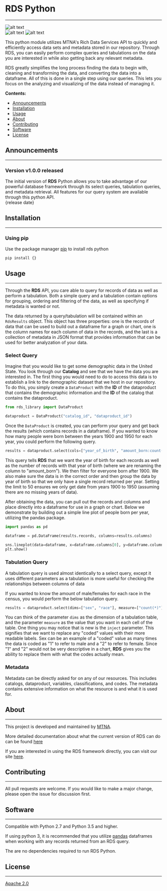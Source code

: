 # RDS Python---![alt text](https://dev.richdataservices.com/rds-tabengine/assets/RDS-Logo.svg)  ![alt text](https://img.shields.io/badge/release-v1.0.0-blue)![alt text](https://img.shields.io/badge/python-2.7|3.6|3.7|3.8-blue)    This python module utilizes MTNA's Rich Data Services API to quickly and efficiently access data sets and metadata stored in our repository. Through RDS, you can easily perform complex queries and tabulations on the data you are interested in while also getting back any relevant metadata.RDS greatly simplifies the long process finding the data to begin with, cleaning and transforming the data, and converting the data into a dataframe. All of this is done in a single step using our queries. This lets you focus on the analyzing and visualizing of the data instead of managing it.    **Contents:**  - [Announcements](#markdown-header-announcements)  - [Installation](#markdown-header-installation)  - [Usage](#markdown-header-usage)  - [About](#markdown-header-about)  - [Contributing](#markdown-header-contributing)  - [Software](#markdown-header-software)  - [License](#markdown-header-license)      ## Announcements---### Version v1.0.0 releasedThe initial version of **RDS** Python allows you to take advantage of our powerful database framework through its select queries, tabulation queries, and metadata retrieval. All features for our query system are available through this python API.  {release date}## Installation---### Using pipUse the package manager [pip](https://pip.pypa.io/en/stable/) to install rds python```bashpip install {}```## Usage---Through the **RDS** API, you care able to query for records of data as well as perform a tabulation. Both a simple query and a tabulation contain options for grouping, ordering and filtering of the data, as well as specifying if metadata is wanted or not.The data returned by a query/tabulation will be contained within an `RdsResults` object. This object has three properties: one is the records of data that can be used to build out a dataframe for a graph or chart, one is the column names for each column of data in the records, and the last is a collection of metadata in JSON format that provides information that can be used for better analyzation of your data.### Select QueryImagine that you would like to get some demographic data in the United State. You look through our **Catalog** and see that we have the data you are interested in. The first thing you would need to do to access this data is to establish a link to the demographic dataset that we host in our repository. To do this, you simply create a `DataProduct` with the **ID** of the dataproduct that contains the demographic information and the **ID** of the catalog that contains the dataproduct.```pythonfrom rds_library import DataProductdataproduct = DataProduct("catalog_id", "dataproduct_id")```Once the `DataProduct` is created, you can perform your query and get back the results (which contains records in a dataframe). If you wanted to know how many people were born between the years 1900 and 1950 for each year, you could perform the following query.```pythonresults = dataproduct.select(cols=["year_of_birth", "amount_born:count(*)"], where=["year_of_birth>1900"], orderby=["year_of_birth"], groupby=["year_of_birth"], limit=50)```This query tells **RDS** that we want the year of birth for each records as well as the number of records with that year of birth (where we are renaming the column to "amount_born"). We then filter for everyone born after 1900. We also make sure the data is in the correct order and then group the data by year of birth so that we only have a single record returned per year. Setting the limit to 50 ensures we only get date from years 1900 to 1950 (assuming there are no missing years of data).After obtaining the data, you can pull out the records and columns and place directly into a dataframe for use in a graph or chart. Below we demonstrate by building out a simple line plot of people born per year, utilizing the pandas package.```pythonimport pandas as pddataframe = pd.DataFrame(results.records, columns=results.columns)sns.lineplot(data=dataframe, x=dataframe.columns[0], y=dataframe.columns[1])plt.show()```### Tabulation QueryA tabulation query is used almost identically to a select query, except it uses different parameters as a tabulation is more useful for checking the relationships between columns of dataIf you wanted to know the amount of male/females for each race in the census, you would perform the below tabulation query.```pythonresults = dataproduct.select(dims=["sex", "race"], measure=["count(*)"], orderby=["race"], inject=True)```You can think of the parameter `dims` as the dimension of a tabulation table, and the parameter `measure` as the value that you want in each cell of the table. One thing you may notice that is new is the `inject` parameter. This signifies that we want to replace any "coded" values with their more readable labels. Sex can be an example of a "coded" value as many times the data is coded as "1" to refer to male and a "2" to refer to female. Since "1" and "2" would not be very descriptive in a chart, **RDS** gives you the ability to replace them with what the codes actually mean.### MetadataMetadata can be directly asked for on any of our resources. This includes catalogs, dataproduct, variables, classifications, and codes. The metadata contains extensive information on what the resource is and what it is used for.## About---This project is developed and maintained by [MTNA](https://www.mtna.us/).More detailed documentation about what the current version of RDS can do can be found [here](https://documenter.getpostman.com/view/2220438/SzS4QmXD?version=latest#intro.)If you are interested in using the RDS framework directly, you can visit our site [here](https://www2.richdataservices.com/).## Contributing---All pull requests are welcome. If you would like to make a major change, please open the issue for discussion first.## Software---Compatible with Python 2.7 and Python 3.5 and higher.If using python 3, it is recommended that you utilize [pandas](https://pandas.pydata.org/) dataframes when working with any records returned from an RDS query.The are no dependencies required to run RDS Python.## License---[Apache 2.0](https://www.apache.org/licenses/LICENSE-2.0)